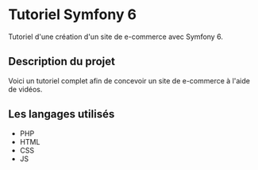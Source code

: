 # Tutoriel Symfony 6
Tutoriel d'une création d'un site de e-commerce avec Symfony 6.

## Description du projet
Voici un tutoriel complet afin de concevoir un site de e-commerce à l'aide de vidéos.

## Les langages utilisés
- PHP
- HTML
- CSS
- JS
